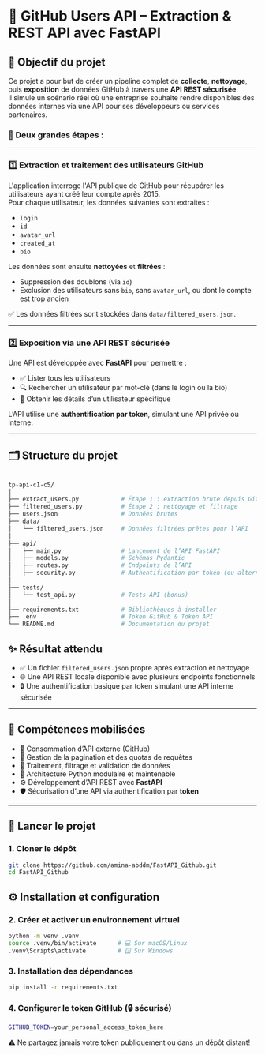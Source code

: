 # 👥 GitHub Users API – Extraction & REST API avec FastAPI

## 🎯 Objectif du projet

Ce projet a pour but de créer un pipeline complet de **collecte**, **nettoyage**, puis **exposition** de données GitHub à travers une **API REST sécurisée**.  
Il simule un scénario réel où une entreprise souhaite rendre disponibles des données internes via une API pour ses développeurs ou services partenaires.

### 🔧 Deux grandes étapes :

---

### 1️⃣ Extraction et traitement des utilisateurs GitHub

L'application interroge l'API publique de GitHub pour récupérer les utilisateurs ayant créé leur compte après 2015.  
Pour chaque utilisateur, les données suivantes sont extraites :

- `login`
- `id`
- `avatar_url`
- `created_at`
- `bio`

Les données sont ensuite **nettoyées** et **filtrées** :

- Suppression des doublons (via `id`)
- Exclusion des utilisateurs sans `bio`, sans `avatar_url`, ou dont le compte est trop ancien

✅ Les données filtrées sont stockées dans `data/filtered_users.json`.

---

### 2️⃣ Exposition via une API REST sécurisée

Une API est développée avec **FastAPI** pour permettre :

- ✅ Lister tous les utilisateurs
- 🔍 Rechercher un utilisateur par mot-clé (dans le login ou la bio)
- 👤 Obtenir les détails d’un utilisateur spécifique

L’API utilise une **authentification par token**, simulant une API privée ou interne.

---

## 🗂️ Structure du projet

```bash

tp-api-c1-c5/
│
├── extract_users.py            # Étape 1 : extraction brute depuis GitHub
├── filtered_users.py           # Étape 2 : nettoyage et filtrage
├── users.json                  # Données brutes
├── data/
│   └── filtered_users.json     # Données filtrées prêtes pour l’API
│
├── api/
│   ├── main.py                 # Lancement de l’API FastAPI
│   ├── models.py               # Schémas Pydantic
│   ├── routes.py               # Endpoints de l’API
│   ├── security.py             # Authentification par token (ou alternative)
│
├── tests/
│   └── test_api.py             # Tests API (bonus)
│
├── requirements.txt            # Bibliothèques à installer
├── .env                        # Token GitHub & Token API
└── README.md                   # Documentation du projet
```

## ✨ Résultat attendu

- ✅ Un fichier `filtered_users.json` propre après extraction et nettoyage
- 🌐 Une API REST locale disponible avec plusieurs endpoints fonctionnels
- 🔒 Une authentification basique par token simulant une API interne sécurisée

---

## 🧠 Compétences mobilisées

- 🔄 Consommation d’API externe (GitHub)
- 📄 Gestion de la pagination et des quotas de requêtes
- 🧹 Traitement, filtrage et validation de données
- 🧱 Architecture Python modulaire et maintenable
- ⚙️ Développement d’API REST avec **FastAPI**
- 🛡️ Sécurisation d’une API via authentification par **token**

---

## 🚀 Lancer le projet

### 1. Cloner le dépôt

```bash
git clone https://github.com/amina-abddm/FastAPI_Github.git
cd FastAPI_Github
```

## ⚙️ Installation et configuration

### 2. Créer et activer un environnement virtuel

```bash
python -m venv .venv
source .venv/bin/activate      # 💻 Sur macOS/Linux  
.venv\Scripts\activate         # 🪟 Sur Windows
```

### 3. Installation des dépendances

```bash
pip install -r requirements.txt
```

### 4. Configurer le token GitHub (🔒 sécurisé)

```bash
GITHUB_TOKEN=your_personal_access_token_here
```

⚠️ Ne partagez jamais votre token publiquement ou dans un dépôt distant!
